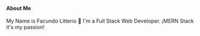 #### About Me
My Name is Facundo Litterio 👋
I'm a Full Stack Web Developer. 
¡MERN Stack it's my passion!

